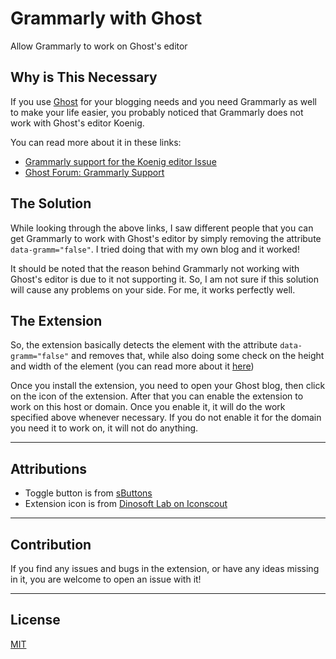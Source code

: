 # Grammarly with Ghost
Allow Grammarly to work on Ghost's editor

## Why is This Necessary
If you use [Ghost](https://ghost.org/) for your blogging needs and you need Grammarly as well to make your life easier, you probably noticed that Grammarly does not work with Ghost's editor Koenig. 

You can read more about it in these links:

- [Grammarly support for the Koenig editor Issue](https://github.com/TryGhost/Ghost/issues/11252)
- [Ghost Forum: Grammarly Support](https://forum.ghost.org/t/grammarly-support/2220)

## The Solution

While looking through the above links, I saw different people that you can get Grammarly to work with Ghost's editor by simply removing the attribute `data-gramm="false"`. I tried doing that with my own blog and it worked!

It should be noted that the reason behind Grammarly not working with Ghost's editor is due to it not supporting it. So, I am not sure if this solution will cause any problems on your side. For me, it works perfectly well.

## The Extension

So, the extension basically detects the element with the attribute `data-gramm="false"` and removes that, while also doing some check on the height and width of the element (you can read more about it [here](https://support.grammarly.com/hc/en-us/articles/115000090392-I-do-not-see-the-G-icon-on-a-certain-web-page-or-in-a-certain-text-field-but-see-it-on-other-web-pages-))

Once you install the extension, you need to open your Ghost blog, then click on the icon of the extension. After that you can enable the extension to work on this host or domain. Once you enable it, it will do the work specified above whenever necessary. If you do not enable it for the domain you need it to work on, it will not do anything.

---

## Attributions

- Toggle button is from [sButtons](https://github.com/sButtons/sbuttons)
- Extension icon is from [Dinosoft Lab on Iconscout](https://iconscout.com/contributors/dinosoftlabs)

---

## Contribution

If you find any issues and bugs in the extension, or have any ideas missing in it, you are welcome to open an issue with it!

---

## License

[MIT](./LICENSE)